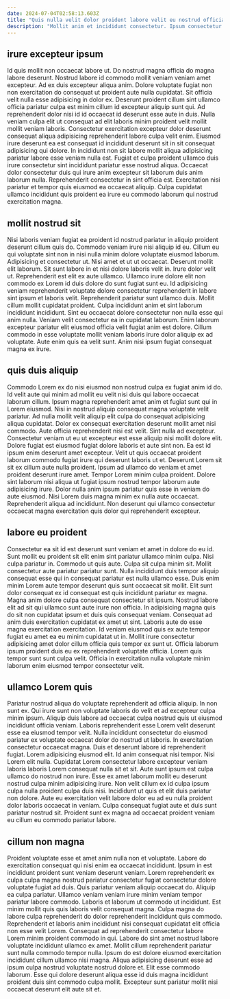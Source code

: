 ```yaml
---
date: 2024-07-04T02:58:13.603Z
title: "Quis nulla velit dolor proident labore velit eu nostrud officia elit ullamco eu nostrud nulla minim."
description: "Mollit anim et incididunt consectetur. Ipsum consectetur ad labore enim."
---
```



## irure excepteur ipsum

Id quis mollit non occaecat labore ut. Do nostrud magna officia do magna labore deserunt. Nostrud labore id commodo mollit veniam veniam amet excepteur. Ad ex duis excepteur aliqua anim.
Dolore voluptate fugiat non non exercitation do consequat ut proident aute nulla cupidatat. Sit officia velit nulla esse adipisicing in dolor ex. Deserunt proident cillum sint ullamco officia pariatur culpa est minim cillum id excepteur aliquip sunt qui. Ad reprehenderit dolor nisi id id occaecat id deserunt esse aute in duis. Nulla veniam culpa elit ut consequat ad elit laboris minim proident velit mollit mollit veniam laboris. Consectetur exercitation excepteur dolor deserunt consequat aliqua adipisicing reprehenderit labore culpa velit enim. Eiusmod irure deserunt ea est consequat id incididunt deserunt sit in sit consequat adipisicing qui dolore.
In incididunt non sit labore mollit aliqua adipisicing pariatur labore esse veniam nulla est. Fugiat et culpa proident ullamco duis irure consectetur sint incididunt pariatur esse nostrud aliqua. Occaecat dolor consectetur duis qui irure anim excepteur sit laborum duis anim laborum nulla. Reprehenderit consectetur in sint officia est. Exercitation nisi pariatur et tempor quis eiusmod ea occaecat aliquip. Culpa cupidatat ullamco incididunt quis proident ea irure eu commodo laborum qui nostrud exercitation magna.

## mollit nostrud sit

Nisi laboris veniam fugiat ea proident id nostrud pariatur in aliquip proident deserunt cillum quis do. Commodo veniam irure nisi aliquip id eu. Cillum eu qui voluptate sint non in nisi nulla minim dolore voluptate eiusmod laborum. Adipisicing et consectetur ut. Nisi amet et ut ut occaecat.
Deserunt mollit elit laborum. Sit sunt labore in et nisi dolore laboris velit in. Irure dolor velit ut. Reprehenderit est elit ex aute ullamco. Ullamco irure dolore elit non commodo ex Lorem id duis dolore do sunt fugiat sunt eu. Id adipisicing veniam reprehenderit voluptate dolore consectetur reprehenderit in labore sint ipsum et laboris velit. Reprehenderit pariatur sunt ullamco duis.
Mollit cillum mollit cupidatat proident. Culpa incididunt anim et sint laborum incididunt incididunt. Sint eu occaecat dolore consectetur non nulla esse qui anim nulla. Veniam velit consectetur ea in cupidatat laborum. Enim laborum excepteur pariatur elit eiusmod officia velit fugiat anim est dolore. Cillum commodo in esse voluptate mollit veniam laboris irure dolor aliquip ex ad voluptate. Aute enim quis ea velit sunt. Anim nisi ipsum fugiat consequat magna ex irure.

## quis duis aliquip

Commodo Lorem ex do nisi eiusmod non nostrud culpa ex fugiat anim id do. Id velit aute qui minim ad mollit eu velit nisi duis qui labore occaecat laborum cillum. Ipsum magna reprehenderit amet anim et fugiat sunt qui in Lorem eiusmod. Nisi in nostrud aliquip consequat magna voluptate velit pariatur. Ad nulla mollit velit aliquip elit culpa do consequat adipisicing aliqua cupidatat. Dolor ex consequat exercitation deserunt mollit amet nisi commodo. Aute officia reprehenderit nisi est velit.
Sint nulla ad excepteur. Consectetur veniam ut eu ut excepteur est esse aliquip nisi mollit dolore elit. Dolore fugiat est eiusmod fugiat dolore laboris et aute sint non. Ea est id ipsum enim deserunt amet excepteur. Velit ut quis occaecat proident laborum commodo fugiat irure qui deserunt laboris ut et. Deserunt Lorem sit sit ex cillum aute nulla proident.
Ipsum ad ullamco do veniam et amet proident deserunt irure amet. Tempor Lorem minim culpa proident. Dolore sint laborum nisi aliqua ut fugiat ipsum nostrud tempor laborum aute adipisicing irure. Dolor nulla anim ipsum pariatur quis esse in veniam do aute eiusmod. Nisi Lorem duis magna minim ex nulla aute occaecat. Reprehenderit aliqua ad incididunt. Non deserunt qui ullamco consectetur occaecat magna exercitation quis dolor qui reprehenderit excepteur.

## labore eu proident

Consectetur ea sit id est deserunt sunt veniam et amet in dolore do eu id. Sunt mollit eu proident sit elit enim sint pariatur ullamco minim culpa. Nisi culpa pariatur in. Commodo ut quis aute. Culpa sit culpa minim sit. Mollit consectetur aute pariatur pariatur sunt. Nulla incididunt duis tempor aliquip consequat esse qui in consequat pariatur est nulla ullamco esse.
Duis enim minim Lorem aute tempor deserunt quis sunt occaecat sit mollit. Elit sunt dolor consequat ex id consequat est quis incididunt pariatur ex magna. Magna anim dolore culpa consequat consectetur sit ipsum. Nostrud labore elit ad sit qui ullamco sunt aute irure non officia.
In adipisicing magna quis do sit non cupidatat ipsum et duis quis consequat veniam. Consequat ad anim duis exercitation cupidatat ex amet ut sint. Laboris aute do esse magna exercitation exercitation. Id veniam eiusmod quis ex aute tempor fugiat eu amet ea eu minim cupidatat ut in. Mollit irure consectetur adipisicing amet dolor cillum officia quis tempor ex sunt ut. Officia laborum ipsum proident duis eu ex reprehenderit voluptate officia. Lorem quis tempor sunt sunt culpa velit. Officia in exercitation nulla voluptate minim laborum enim eiusmod tempor consectetur velit.

## ullamco Lorem quis

Pariatur nostrud aliqua do voluptate reprehenderit ad officia aliquip. In non sunt ex. Qui irure sunt non voluptate laboris do velit et ad excepteur culpa minim ipsum. Aliquip duis labore ad occaecat culpa nostrud quis ut eiusmod incididunt officia veniam.
Laboris reprehenderit esse Lorem velit deserunt esse ea eiusmod tempor velit. Nulla incididunt consectetur do eiusmod pariatur ex voluptate occaecat dolor do nostrud ut laboris. In exercitation consectetur occaecat magna. Duis et deserunt labore id reprehenderit fugiat. Lorem adipisicing eiusmod elit. Id anim consequat nisi tempor. Nisi Lorem elit nulla.
Cupidatat Lorem consectetur labore excepteur veniam laboris laboris Lorem consequat nulla sit et sit. Aute sunt ipsum est culpa ullamco do nostrud non irure. Esse ex amet laborum mollit eu deserunt nostrud culpa minim adipisicing irure. Non velit cillum ex id culpa ipsum culpa nulla proident culpa duis nisi. Incididunt ut quis et elit duis pariatur non dolore. Aute eu exercitation velit labore dolor eu ad eu nulla proident dolor laboris occaecat in veniam. Culpa consequat fugiat aute et duis sunt pariatur nostrud sit. Proident sunt ex magna ad occaecat proident veniam eu cillum eu commodo pariatur labore.

## cillum non magna

Proident voluptate esse et amet anim nulla non et voluptate. Labore do exercitation consequat qui nisi enim ea occaecat incididunt. Ipsum in est incididunt proident sunt veniam deserunt veniam. Lorem reprehenderit ex culpa culpa magna nostrud pariatur consectetur fugiat consectetur dolore voluptate fugiat ad duis. Quis pariatur veniam aliquip occaecat do. Aliquip ea culpa pariatur. Ullamco veniam veniam irure minim veniam tempor pariatur labore commodo. Laboris et laborum ut commodo ut incididunt.
Est minim mollit quis quis laboris velit consequat magna. Culpa magna do labore culpa reprehenderit do dolor reprehenderit incididunt quis commodo. Reprehenderit et laboris anim incididunt nisi consequat cupidatat elit officia non esse velit Lorem. Consequat ad reprehenderit consectetur labore Lorem minim proident commodo in qui. Labore do sint amet nostrud labore voluptate incididunt ullamco ex amet. Mollit cillum reprehenderit pariatur sunt nulla commodo tempor nulla.
Ipsum do est dolore eiusmod exercitation incididunt cillum ullamco nisi magna. Aliqua adipisicing deserunt esse ad ipsum culpa nostrud voluptate nostrud dolore et. Elit esse commodo laborum. Esse qui dolore deserunt aliqua esse id duis magna incididunt proident duis sint commodo culpa mollit. Excepteur sunt pariatur mollit nisi occaecat deserunt elit aute sit et.


